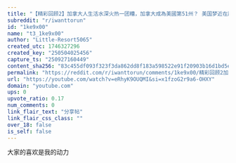 ```yaml
---
title: "【精彩回顾2】加拿大人生活水深火热一团糟，加拿大成為美國第51州？ 美国梦近在咫尺，顺势才能实现1+1大于3。"
subreddit: "r/iwanttorun"
id: "1ke9x00"
name: "t3_1ke9x00"
author: "Little-Resort5065"
created_utc: 1746327296
created_key: "250504025456"
capture_ts: "250927160449"
content_sha256: "83c455df093f323f3da862dd8f183a598522e91f20903b16d1bd5ec865d4c202"
permalink: "https://reddit.com/r/iwanttorun/comments/1ke9x00/精彩回顾2加拿大人生活水深火热一团糟加拿大成為美國第51州_美国梦近在咫尺顺势才能实现11大于3/"
url: "https://youtube.com/watch?v=eRhyK9OUQMI&si=x1fzoG2r9a6-OHXY"
domain: "youtube.com"
ups: 0
upvote_ratio: 0.17
num_comments: 0
link_flair_text: "分享帖"
link_flair_css_class: ""
over_18: false
is_self: false
---
```


大家的喜欢是我的动力
